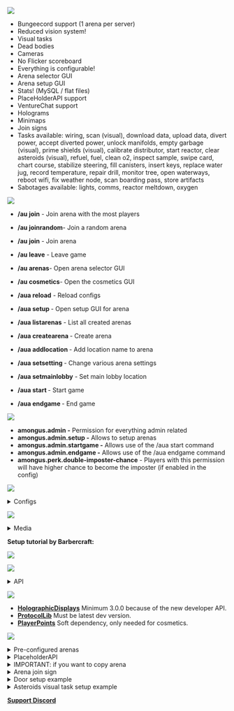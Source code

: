 ![](https://i.imgur.com/fyfad7m.png)



- Bungeecord support (1 arena per server)
- Reduced vision system!
- Visual tasks
- Dead bodies
- Cameras
- No Flicker scoreboard
- Everything is configurable!
- Arena selector GUI
- Arena setup GUI
- Stats! (MySQL / flat files)
- PlaceHolderAPI support
- VentureChat support
- Holograms
- Minimaps
- Join signs
- Tasks available: wiring, scan (visual), download data, upload data, divert power, accept diverted power, unlock manifolds, empty garbage (visual), prime shields (visual), calibrate distributor, start reactor, clear asteroids (visual), refuel, fuel, clean o2, inspect sample, swipe card, chart course, stabilize steering, fill canisters, insert keys, replace water jug, record temperature, repair drill, monitor tree, open waterways, reboot wifi, fix weather node, scan boarding pass, store artifacts
- Sabotages available: lights, comms, reactor meltdown, oxygen



![](https://i.imgur.com/8VcI50i.png)



- **/au join** - Join arena with the most players
- **/au joinrandom**- Join a random arena
- **/au join** <arena> - Join arena
- **/au leave** - Leave game
- **/au arenas**- Open arena selector GUI
- **/au cosmetics**- Open the cosmetics GUI



- **/aua reload** - Reload configs
- **/aua setup <arena>** - Open setup GUI for arena
- **/aua listarenas** - List all created arenas
- **/aua createarena <name> <min players> <max players> <imposters>** - Create arena
- **/aua addlocation <arena> <location name>** - Add location name to arena
- **/aua setsetting <arena> <setting to change>** - Change various arena settings
- **/aua setmainlobby** - Set main lobby location
- **/aua start <arena>** - Start game
- **/aua endgame <arena>** - End game



![](https://i.imgur.com/U8VZNDo.png)




- **amongus.admin -** Permission for everything admin related
- **amongus.admin.setup -** Allows to setup arenas
- **amongus.admin.startgame -** Allows use of the /aua start command
- **amongus.admin.endgame -** Allows use of the /aua endgame command
- **amongus.perk.double-imposter-chance** - Players with this permission will have higher chance to become the imposter
(if enabled in the config)




![](https://i.imgur.com/adamftQ.png)


<details>
  <summary>Configs</summary>
     
[config.yml](https://pastebin.com/n1GLEG3Z)

[messages.yml](https://pastebin.com/WezWTPkY)

[items.yml](https://pastebin.com/RnBdAvyL)

[sounds.yml](https://pastebin.com/X3y71a97)

[cosmetics.yml](https://pastebin.com/5gJ7Qmq5)

</details>



![](https://i.imgur.com/Fc4utSV.png)


<details>
  <summary>Media</summary>
  
**Clear asteroids task:**

![](https://i.imgur.com/SVsCFFw.gif)

**Unlock manifolds task:**

![](https://i.imgur.com/btXyhPc.gif)

**Submit scan visual task:**

![](https://i.imgur.com/yFalxKo.gif)

**Cameras:**

![](https://i.imgur.com/PVa7iFB.gif)

**Clear asteroids visual task:**

![](https://i.imgur.com/kNRFNan.gif)

**Top-down camera example:**

![](https://i.imgur.com/d0FrbJx.gif)

**Minimap:**

![](https://i.imgur.com/4dBQaAS.jpg)

**Join sign:**

![](https://i.imgur.com/LhoDbHt.jpg)

</details>

**Setup tutorial by Barbercraft:**

[![](http://img.youtube.com/vi/U67PcAZE7Qw/0.jpg)](http://www.youtube.com/watch?v=U67PcAZE7Qw "Setup tutorial by Barbercraft")



![](https://i.imgur.com/0fhIzRz.png)


<details>
  <summary>API</summary>

```java
// Get arena by name
Arena arena = AmongUsApi.getArena("arena");
// Get player info object
PlayerInfo pInfo = AmongUsApi.getPlayerInfo(player);

// Get a copy of the player stats
// Should always run this async!
HashMap<String, Integer> playerStats = AmongUsApi.getPlayerStats(player);

// Events:
   @EventHandler
    public void arenaGameStateChange(AUArenaGameStateChange ev) {
        ev.getArena();
        ev.getNewGameState();
    }

    @EventHandler
    public void arenaStart(AUArenaStart ev) {
        ev.getArena();
    }

    @EventHandler
    public void arenaPlayerLeave(AUArenaPlayerLeave ev) {
        ev.getArena();
        ev.getPlayer();
    }

    @EventHandler
    public void arenaPlayerJoin(AUArenaPlayerJoin ev) {
        ev.getArena();
        ev.getPlayer();
        // Cancellable
}

@EventHandler
public void arenaPlayerDeath(AUArenaPlayerDeath ev) {
    ev.getArena();
    ev.getPlayer(); // victim
    ev.getKilled(); // killed or ejected
    ev.getKiller(); // if killed
}
```

</details>


![](https://i.imgur.com/VUrebSs.png)


- **[HolographicDisplays](https://dev.bukkit.org/projects/holographic-displays/files)** Minimum 3.0.0 because of the new developer API.
- **[ProtocolLib](https://ci.dmulloy2.net/job/ProtocolLib/lastSuccessfulBuild/)** Must be latest dev version.
- **[PlayerPoints](https://www.spigotmc.org/resources/playerpoints.80745/)** Soft dependency, only needed for cosmetics.



![](https://i.imgur.com/NdHPBQY.png)


<details>
  <summary>Pre-configured arenas</summary>

There is a Polus map and a Skeld map in here.
[LINK](https://www.mediafire.com/file/l0eirwwmtrx7epx/AmongUs_Pre_Configured_arena.rar/file)
</details>


<details>
<summary>PlaceholderAPI</summary>

```
%amongus_games_played%
%amongus_imposter_wins%
%amongus_crewmate_wins%
%amongus_total_wins%
%amongus_imposter_kills%
%amongus_tasks_completed%
%amongus_emergencies_called%
%amongus_bodies_reported%
%amongus_times_murdered%
%amongus_times_ejected%
%amongus_time_played%
%amongus_time_played_minutes%
%amongus_time_played_hours%
%amongus_time_played_days%
```

</details>

<details>
  <summary>IMPORTANT: if you want to copy arena</summary>
If you want to copy an arena or something you must delete "mapids" in the arena config
otherwise, minimaps in that arena won't work.
</details>

<details>
  <summary>Arena join sign</summary>
First line: [au]
Second line: arena name

![](https://i.imgur.com/Pp3xyJD.jpg)

</details>

<details>
  <summary>Door setup example</summary>
Note: once you set the two corners of the door it will be replaced with fake blocks only shown to you. (right-click to remove them)

![](https://i.imgur.com/BIaU6U3.gif)

</details>

<details>
  <summary>Asteroids visual task setup example</summary>
The cannons will fire in the direction you are facing.
 
![](https://i.imgur.com/s4uvUd4.gif)

</details>

**[Support Discord](https://discord.gg/KGRbaqts33)**

